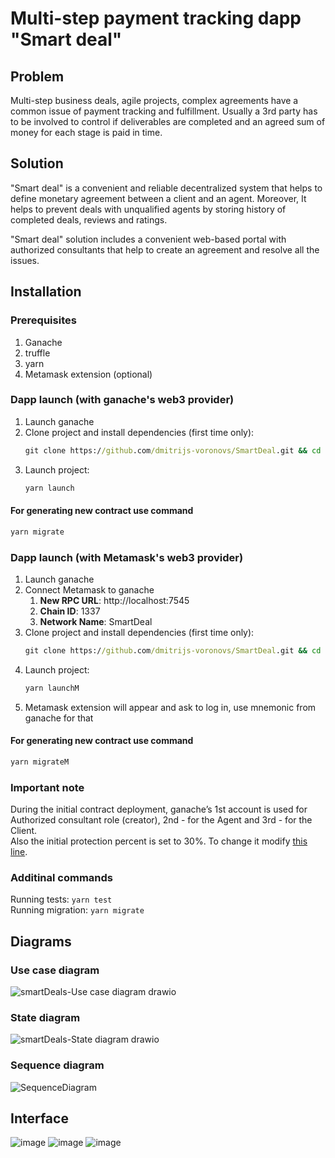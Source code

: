 # Multi-step payment tracking dapp &quot;Smart deal&quot;

## Problem

Multi-step business deals, agile projects, complex agreements have a common issue of payment tracking and fulfillment. Usually a 3rd party has to be involved to control if deliverables are completed and an agreed sum of money for each stage is paid in time.

## Solution

&quot;Smart deal&quot; is a convenient and reliable decentralized system that helps to define monetary agreement between a client and an agent. Moreover, It helps to prevent deals with unqualified agents by storing history of completed deals, reviews and ratings.

&quot;Smart deal&quot; solution includes a convenient web-based portal with authorized consultants that help to create an agreement and resolve all the issues.

## Installation

### Prerequisites

1. Ganache
2. truffle
3. yarn
4. Metamask extension (optional)

### Dapp launch (with ganache's web3 provider)

1. Launch ganache
2. Clone project and install dependencies (first time only):
   ```cmd
   git clone https://github.com/dmitrijs-voronovs/SmartDeal.git && cd SmartDeal && yarn && cd app && yarn && cd ..
   ```
3. Launch project: 
   ```cmd
   yarn launch
   ```

#### For generating new contract use command
```cmd
yarn migrate
```

### Dapp launch (with Metamask's web3 provider)

1. Launch ganache
2. Connect Metamask to ganache
   1. **New RPC URL**: http://localhost:7545
   2. **Chain ID**: 1337
   3. **Network Name**: SmartDeal
3. Clone project and install dependencies (first time only):
   ```cmd
   git clone https://github.com/dmitrijs-voronovs/SmartDeal.git && cd SmartDeal && yarn && cd app && yarn && cd ..
   ```
4. Launch project:
   ```cmd
   yarn launchM
   ```
5. Metamask extension will appear and ask to log in, use mnemonic from ganache for that

#### For generating new contract use command 
```cmd
yarn migrateM
```

### Important note

During the initial contract deployment, ganache’s 1st account is used for Authorized consultant role (creator), 2nd - for the Agent and 3rd - for the Client.\
Also the initial protection percent is set to 30%. To change it modify [this line](https://github.com/dmitrijs-voronovs/SmartDeal/blob/main/migrations/2_deploy_contracts.js#L10).

### Additinal commands

Running tests: `yarn test`\
Running migration: `yarn migrate`

## Diagrams

### Use case diagram

![smartDeals-Use case diagram drawio](https://user-images.githubusercontent.com/53301511/148654153-a0295a79-fa79-4aa3-8dae-4096677b7fd7.png)

### State diagram

![smartDeals-State diagram drawio](https://user-images.githubusercontent.com/53301511/148654157-1819718d-60cd-448a-bed9-75f6d0bfe11b.png)

### Sequence diagram

![SequenceDiagram](https://user-images.githubusercontent.com/53301511/148654161-b3216fa0-07ba-4c91-a0ac-1ed98ad772b9.png)

## Interface

![image](https://user-images.githubusercontent.com/53301511/148656962-6f4593bd-426f-4c55-8d5c-5d78ee92c1bf.png)
![image](https://user-images.githubusercontent.com/53301511/148657058-240a050e-42f7-4536-b46a-8670da245aa3.png)
![image](https://user-images.githubusercontent.com/53301511/148657074-4ed2dd2d-987c-4eb9-8ece-ca7cf61dc7a2.png)
